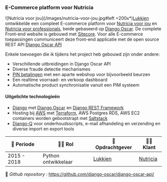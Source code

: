 ### E-Commerce platform voor Nutricia

![Nutricia voor jou](/images/nutricia-voor-jou.jpg#left =200x*)[Lukkien](http://www.lukkien.nl) ontwikkelde een compleet E-commerce platform voor [Nutricia voor jou](https://www.nutriciavoorjou.nl) en [Nutricia voor professionals](https://www.nutriciavoorprofessionals.nl/), beide gebaseerd op [Django Oscar](https://github.com/django-oscar/django-oscar). De complete Front-end website is gebouwd met [Sitecore](https://www.sitecore.com). Voor alle E-commerce toepassingen communiceert deze front-end applicatie met de open source REST API [Django Oscar API](https://django-oscar-api.readthedocs.io/en/latest/)

Enkele toevoegen die ik tijdens het project heb gebouwd zijn onder andere:
- Verschillende uitbreidingen in Django Oscar API
- Diverse fraude detectie mechanismes
- [PIN betalingen](https://payplaza.com/nutricia-implements-point2pay/) met een aparte webshop voor bijvoorbeeld beurzen
- Een realtime voorraad- en verkoop dashboard
- Automatische product synchronisatie vanuit een PIM systeem


#### Uitgelichte technologieën
- [Django](https://www.djangoproject.com/) met [Django Oscar](https://github.com/django-oscar/django-oscar) en [Django REST Framework](https://www.django-rest-framework.org/)
- Hosting bij [AWS](https://aws.amazon.com/) met [Terraform](https://www.terraform.io/), AWS Postgres RDS, AWS EC2 containers worden gebootstrapt met [Saltstack](https://www.saltstack.com/)
- [Django-Q](https://django-q.readthedocs.io/en/latest/) voor onderhoudsscripts, e-mail afhandeling en verzending en diverse import en export tools


| :calendar: Periode | :man_technologist: Rol | :office: Opdrachtgever                | :man_office_worker: Klant                  |
| ------------------ | -----------------------| ------------------------------------- | ------------------------------------------ |
| 2015 - 2018        | Python ontwikkelaar    | [Lukkien](https://www.lukkien.com/)   | [Nutricia](https://www.nutriciavoorjou.nl) |

:link: _Github repository_ : https://github.com/django-oscar/django-oscar-api/